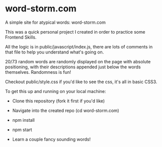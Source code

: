 # word-storm.com
A simple site for atypical words: word-storm.com

This was a quick personal project I created in order to practice some Frontend Skills.

All the logic is in public/javascript/index.js, there are lots of comments in that file to help you understand what's going on.

20/73 random words are randomly displayed on the page with absolute positioning, with their descriptions appended just below 
the words themselves.  Randomness is fun!

Checkout public/style.css if you'd like to see the css, it's all in basic CSS3.



To get this up and running on your local machine:

- Clone this repository (fork it first if you'd like)

- Navigate into the created repo (cd word-storm.com)

- npm install

- npm start

- Learn a couple fancy sounding words!

